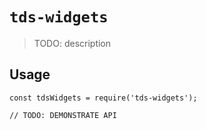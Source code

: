# `tds-widgets`

> TODO: description

## Usage

```
const tdsWidgets = require('tds-widgets');

// TODO: DEMONSTRATE API
```
